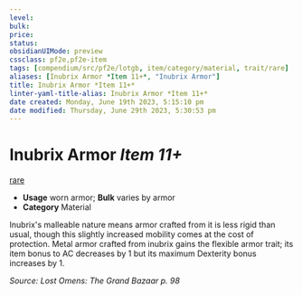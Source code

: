```yaml
---
level:
bulk:
price:
status:
obsidianUIMode: preview
cssclass: pf2e,pf2e-item
tags: [compendium/src/pf2e/lotgb, item/category/material, trait/rare]
aliases: [Inubrix Armor *Item 11+*, "Inubrix Armor"]
title: Inubrix Armor *Item 11+*
linter-yaml-title-alias: Inubrix Armor *Item 11+*
date created: Monday, June 19th 2023, 5:15:10 pm
date modified: Thursday, June 29th 2023, 5:30:53 pm
---
```


# Inubrix Armor *Item 11+*

[rare](rules/traits/rare.md)  

- **Usage** worn armor; **Bulk** varies by armor
- **Category** Material

Inubrix's malleable nature means armor crafted from it is less rigid than usual, though this slightly increased mobility comes at the cost of protection. Metal armor crafted from inubrix gains the flexible armor trait; its item bonus to AC decreases by 1 but its maximum Dexterity bonus increases by 1.

*Source: Lost Omens: The Grand Bazaar p. 98*
